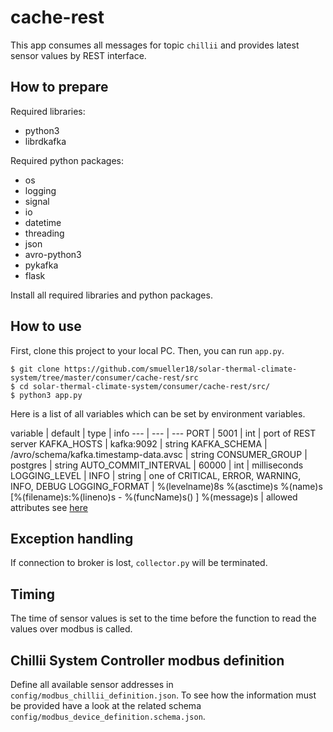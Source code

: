 # cache-rest
This app consumes all messages for topic `chillii` and provides latest sensor values by REST interface.

## How to prepare
Required libraries:

- python3
- librdkafka

Required python packages:
- os
- logging
- signal
- io
- datetime
- threading
- json
- avro-python3
- pykafka
- flask

Install all required libraries and python packages.

## How to use
First, clone this project to your local PC. Then, you can run `app.py`.
```
$ git clone https://github.com/smueller18/solar-thermal-climate-system/tree/master/consumer/cache-rest/src
$ cd solar-thermal-climate-system/consumer/cache-rest/src/
$ python3 app.py
```
Here is a list of all variables which can be set by environment variables.

variable | default | type | info
--- | --- | ---
PORT | 5001 | int | port of REST server
KAFKA_HOSTS | kafka:9092 | string
KAFKA_SCHEMA | /avro/schema/kafka.timestamp-data.avsc | string
CONSUMER_GROUP | postgres | string
AUTO_COMMIT_INTERVAL | 60000 | int | milliseconds
LOGGING_LEVEL | INFO | string | one of CRITICAL, ERROR, WARNING, INFO, DEBUG
LOGGING_FORMAT | %(levelname)8s %(asctime)s %(name)s [%(filename)s:%(lineno)s - %(funcName)s() ] %(message)s | allowed attributes see [here](https://docs.python.org/3.6/library/logging.html#logrecord-attributes)

## Exception handling
If connection to broker is lost, `collector.py` will be terminated.

## Timing
The time of sensor values is set to the time before the function to read the values over modbus is called.

## Chillii System Controller modbus definition
Define all available sensor addresses in `config/modbus_chillii_definition.json`. To see how the information must be provided have a look at the related schema `config/modbus_device_definition.schema.json`.
